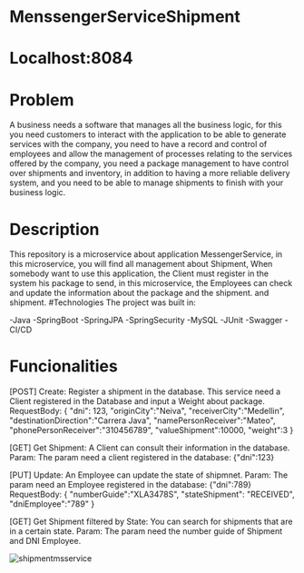 # MenssengerServiceShipment

# Localhost:8084

# Problem

A business needs a software that manages all the business logic, for this you need customers to interact with the application to be able to generate services with the company, you need to have a record and control of employees and allow the management of processes relating to the services offered by the company, you need a package management to have control over shipments and inventory, in addition to having a more reliable delivery system, and you need to be able to manage shipments to finish with your business logic.

# Description

This repository is a microservice about application MessengerService, in this microservice, you will find all management about Shipment, When somebody want to use this
application, the Client must register in the system his package to send, in this microservice, the Employees can check and update the information about the package and the shipment.
and shipment.
#Technologies
The project was built in: 

-Java
-SpringBoot
-SpringJPA
-SpringSecurity
-MySQL
-JUnit
-Swagger
-CI/CD

# Funcionalities

[POST] Create: Register a shipment in the database.
This service need a Client registered in the Database and input a Weight about package.
RequestBody:
{
        "dni": 123,
        "originCity":"Neiva",
        "receiverCity":"Medellin",
        "destinationDirection":"Carrera Java",
        "namePersonReceiver":"Mateo",
        "phonePersonReceiver":"310456789",
        "valueShipment":10000,
        "weight":3
}

[GET] Get Shipment: A Client can consult their information in the database.
Param: The param need a client registered in the database: {"dni":123}

[PUT] Update: An Employee can update the state of shipmnet.
Param: The param need an Employee registered in the database: {"dni":789}
RequestBody:
{
    "numberGuide":"XLA3478S",
     "stateShipment": "RECEIVED",
     "dniEmployee":"789"
}

[GET] Get Shipment filtered by State: You can search for shipments that are in a certain state.
Param: The param need the number guide of Shipment and DNI Employee.

![shipmentmsservice](https://user-images.githubusercontent.com/119947948/234174721-0bda9048-761f-4840-a2c6-f9037431f655.png)

